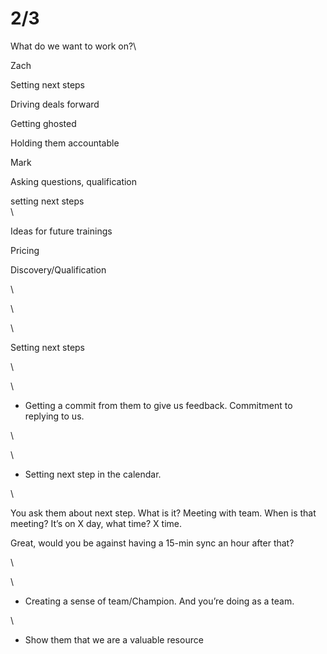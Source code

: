 # 2/3



What do we want to work on?\


Zach

Setting next steps

Driving deals forward

Getting ghosted

Holding them accountable



Mark

Asking questions, qualification

setting next steps\
\


Ideas for future trainings

Pricing

Discovery/Qualification

\


\


\


Setting next steps

\


\


* Getting a commit from them to give us feedback. Commitment to replying to us.

\


\


* Setting next step in the calendar.

\


You ask them about next step. What is it? Meeting with team. When is that meeting? It’s on X day, what time? X time.

Great, would you be against having a 15-min sync an hour after that?&#x20;

\


\


* Creating a sense of team/Champion. And you’re doing as a team.

\


* Show them that we are a valuable resource
